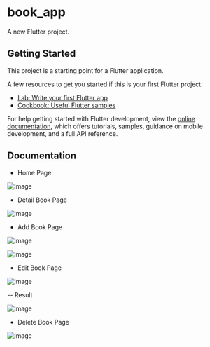 # book_app

A new Flutter project.

## Getting Started

This project is a starting point for a Flutter application.

A few resources to get you started if this is your first Flutter project:

- [Lab: Write your first Flutter app](https://docs.flutter.dev/get-started/codelab)
- [Cookbook: Useful Flutter samples](https://docs.flutter.dev/cookbook)

For help getting started with Flutter development, view the
[online documentation](https://docs.flutter.dev/), which offers tutorials,
samples, guidance on mobile development, and a full API reference.

## Documentation

- Home Page

![image](https://github.com/dimss113/book_app_mobile_programming/assets/89715780/45104c9e-5d4f-4d27-a932-008d4774dc7f)

- Detail Book Page

![image](https://github.com/dimss113/book_app_mobile_programming/assets/89715780/0d337ec0-d5f3-4406-9ce7-2a4372dfb210)

- Add Book Page

![image](https://github.com/dimss113/book_app_mobile_programming/assets/89715780/3ac17825-8436-4ad1-8e43-749f65cec1ed)

![image](https://github.com/dimss113/book_app_mobile_programming/assets/89715780/ef11526f-5a21-4828-ae4e-d6eb72913b22)

- Edit Book Page

![image](https://github.com/dimss113/book_app_mobile_programming/assets/89715780/d7069ac2-8cf5-49b9-942f-1a889f57fadc)

-- Result

![image](https://github.com/dimss113/book_app_mobile_programming/assets/89715780/6f57249b-cf3b-4c43-91d2-d5622adf94dd)

- Delete Book Page

![image](https://github.com/dimss113/book_app_mobile_programming/assets/89715780/deffac3b-a116-4b78-ac08-6ffcf34ea78b)
